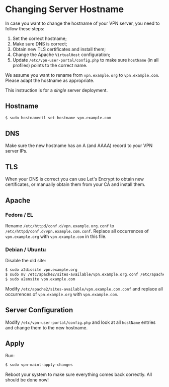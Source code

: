 # Changing Server Hostname

In case you want to change the hostname of your VPN server, you need to follow
these steps:

1. Set the correct hostname;
2. Make sure DNS is correct;
3. Obtain new TLS certificates and install them;
4. Change the Apache `VirtualHost` configuration;
5. Update `/etc/vpn-user-portal/config.php` to make sure `hostName` (in all 
   profiles) points to the correct name.

We assume you want to rename from `vpn.example.org` to `vpn.example.com`. 
Please adapt the hostname as appropriate.

This instruction is for a _single_ server deployment.

## Hostname

```bash
$ sudo hostnamectl set-hostname vpn.example.com
```

## DNS

Make sure the new hostname has an A (and AAAA) record to your VPN server IPs.

## TLS

When your DNS is correct you can use Let's Encrypt to obtain new certificates,
or manually obtain them from your CA and install them.

## Apache

### Fedora / EL

Rename `/etc/httpd/conf.d/vpn.example.org.conf` to 
`/etc/httpd/conf.d/vpn.example.com.conf`. Replace all occurrences of 
`vpn.example.org` with `vpn.example.com` in this file.

### Debian / Ubuntu

Disable the old site:

```bash
$ sudo a2dissite vpn.example.org
$ sudo mv /etc/apache2/sites-available/vpn.example.org.conf /etc/apache2/sites-available/vpn.example.com.conf
$ sudo a2ensite vpn.example.com
```

Modify `/etc/apache2/sites-available/vpn.example.com.conf` and replace all 
occurrences of `vpn.example.org` with `vpn.example.com`.

## Server Configuration

Modify `/etc/vpn-user-portal/config.php` and look at all `hostName` entries and
change them to the new hostname.

## Apply

Run:

```bash
$ sudo vpn-maint-apply-changes
```

Reboot your system to make sure everything comes back correctly. All should be
done now!
